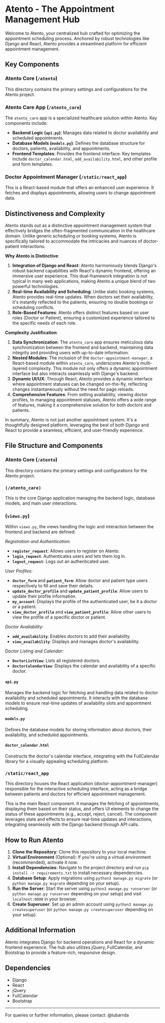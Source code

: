 # Atento - The Appointment Management Hub

Welcome to Atento, your centralized hub crafted for optimizing the appointment scheduling process. Anchored by robust technologies like Django and React, Atento provides a streamlined platform for efficient appointment management.

## Key Components

### Atento Core (`/atento`)
This directory contains the primary settings and configurations for the Atento project.

### Atento Care App (`/atento_care`)
The `atento_care` app is a specialized healthcare solution within Atento. Key components include:
- **Backend Logic (`api.py`)**: Manages data related to doctor availability and scheduled appointments.
- **Database Models (`models.py`)**: Defines the database structure for doctors, patients, availability, and appointments.
- **Frontend Templates**: Provides the frontend interface. Key templates include `doctor_calendar.html`, `add_availability.html`, and other profile and form templates.

### Doctor Appointment Manager (`/static/react_app`)
This is a React-based module that offers an enhanced user experience. It fetches and displays appointments, allowing users to change appointment data.

## Distinctiveness and Complexity

Atento stands out as a distinctive appointment management system that effectively bridges the often-fragmented communication in the healthcare domain. Unlike generic scheduling or booking systems, Atento is specifically tailored to accommodate the intricacies and nuances of doctor-patient interactions.

**Why Atento is Distinctive**:

1. **Integration of Django and React**: Atento harmoniously blends Django's robust backend capabilities with React's dynamic frontend, offering an immersive user experience. This dual-framework integration is not typical in many web applications, making Atento a unique blend of two powerful technologies.
2. **Real-time Availability and Scheduling**: Unlike static booking systems, Atento provides real-time updates. When doctors set their availability, it's instantly reflected to the patients, ensuring no double bookings or scheduling conflicts.
3. **Role-Based Features**: Atento offers distinct features based on user roles (Doctor or Patient), ensuring a customized experience tailored to the specific needs of each role.

**Complexity Justification**:

1. **Data Synchronization**: The `atento_care` app ensures meticulous data synchronization between the frontend and backend, maintaining data integrity and providing users with up-to-date information.
2. **Nested Modules**: The inclusion of the `doctor-appointment-manager`, a React-based module within `atento_care`, underscores Atento's multi-layered complexity. This module not only offers a dynamic appointment interface but also interacts seamlessly with Django's backend.
3. **Dynamic UI/UX**: Through React, Atento provides a dynamic interface where appointment statuses can be changed on-the-fly, reflecting changes instantaneously without the need for page reloads.
4. **Comprehensive Features**: From setting availability, viewing doctor profiles, to managing appointment statuses, Atento offers a wide range of features, making it a comprehensive solution for both doctors and patients.

In summary, Atento is not just another appointment system. It's a thoughtfully designed platform, leveraging the best of both Django and React to provide a seamless, efficient, and user-friendly experience.

## File Structure and Components

### Atento Core (`/atento`)
This directory contains the primary settings and configurations for the Atento project.

### `(/atento_care)`
This is the core Django application managing the backend logic, database models, and main user interactions.

### (`views.py`)
Within `views.py`, the views handling the logic and interaction between the frontend and backend are defined:

*Registration and Authentication:*
- **`register_request`**: Allows users to register on Atento.
- **`login_request`**: Authenticates users and lets them log in.
- **`logout_request`**: Logs out an authenticated user.

*User Profiles:*
- **`doctor_form`** and **`patient_form`**: Allow doctor and patient type users respectively to fill and save their details.
- **`update_doctor_profile`** and **`update_patient_profile`**: Allow users to update their profile information.
- **`my_account`**: Displays the profile of the authenticated user, be it a doctor or a patient.
- **`view_doctor_profile`** and **`view_patient_profile`**: Allow other users to view the profile of a specific doctor or patient.

*Doctor Availability:*
- **`add_availability`**: Enables doctors to add their availability.
- **`view_availability`**: Displays and manages doctor's availability.

*Doctor Listing and Calendar:*
- **`DoctorListView`**: Lists all registered doctors.
- **`DoctorCalendarView`**: Displays the calendar and availability of a specific doctor.

#### `api.py`
Manages the backend logic for fetching and handling data related to doctor availability and scheduled appointments. It interacts with the database models to ensure real-time updates of availability slots and appointment scheduling.

#### `models.py`
Defines the database models for storing information about doctors, their availability, and scheduled appointments.

#### `doctor_calendar.html`
Constructs the doctor's calendar interface, integrating with the FullCalendar library for a visually appealing scheduling platform.

### `/static/react_app`
This directory houses the React application (doctor-appointment-manager) responsible for the interactive scheduling interface, acting as a bridge between patients and doctors for efficient appointment management.

This is the main React component. It manages the fetching of appointments, displaying them based on their status, and offers UI elements to change the status of these appointments (e.g., accept, reject, cancel). The component leverages state and effects to ensure real-time updates and interactions, integrating seamlessly with the Django backend through API calls.

## How to Run Atento

1. **Clone the Repository**: Clone this repository to your local machine.
2. **Virtual Environment** (Optional): If you're using a virtual environment (recommended), activate it now.
3. **Install Dependencies**: Navigate to the project directory and run `pip install -r requirements.txt` to install necessary dependencies.
4. **Database Setup**: Apply migrations using `python3 manage.py migrate` (or `python manage.py migrate` depending on your setup).
5. **Run the Server**: Start the server using `python3 manage.py runserver` (or `python manage.py runserver` depending on your setup) and visit `localhost:8000` in your browser.
6. **Create Superuser**: Set up an admin account using `python3 manage.py createsuperuser` (or `python manage.py createsuperuser` depending on your setup).

## Additional Information

Atento integrates Django for backend operations and React for a dynamic frontend experience. The hub also utilizes jQuery, FullCalendar, and Bootstrap to provide a feature-rich, responsive design.

## Dependencies
- Django
- React
- jQuery
- FullCalendar
- Bootstrap 


---

For queries or further information, please contact: @lubarrda